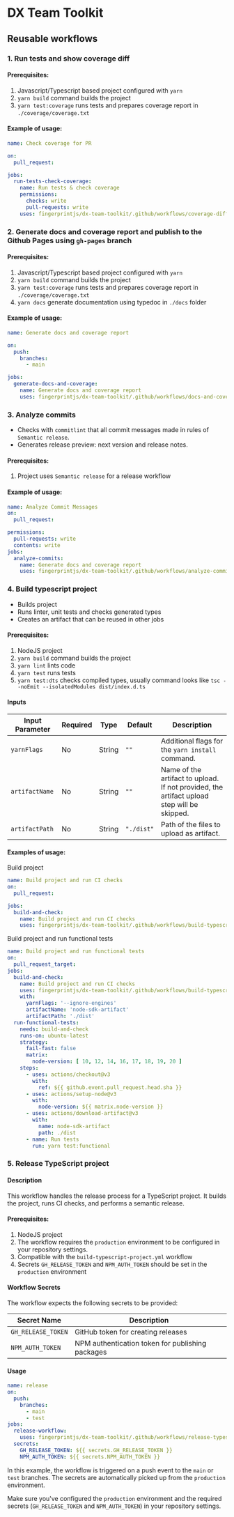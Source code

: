 # DX Team Toolkit

## Reusable workflows

### 1. Run tests and show coverage diff

#### Prerequisites:
1. Javascript/Typescript based project configured with `yarn`
2. `yarn build` command builds the project
3. `yarn test:coverage` runs tests and prepares coverage report in `./coverage/coverage.txt`

#### Example of usage:
```yaml
name: Check coverage for PR

on:
  pull_request:

jobs:
  run-tests-check-coverage:
    name: Run tests & check coverage
    permissions:
      checks: write
      pull-requests: write
    uses: fingerprintjs/dx-team-toolkit/.github/workflows/coverage-diff.yml@v1
```

### 2. Generate docs and coverage report and publish to the Github Pages using `gh-pages` branch

#### Prerequisites:
1. Javascript/Typescript based project configured with `yarn`
2. `yarn build` command builds the project
3. `yarn test:coverage` runs tests and prepares coverage report in `./coverage/coverage.txt`
4. `yarn docs` generate documentation using typedoc in `./docs` folder

#### Example of usage:
```yaml
name: Generate docs and coverage report

on:
  push:
    branches:
      - main

jobs:
  generate-docs-and-coverage:
    name: Generate docs and coverage report
    uses: fingerprintjs/dx-team-toolkit/.github/workflows/docs-and-coverage.yml@v1
```

### 3. Analyze commits

- Checks with `commitlint` that all commit messages made in rules of `Semantic release`.
- Generates release preview: next version and release notes.

#### Prerequisites:
1. Project uses `Semantic release` for a release workflow

#### Example of usage:
```yaml
name: Analyze Commit Messages
on: 
  pull_request:

permissions:
  pull-requests: write
  contents: write
jobs:
  analyze-commits:
    name: Generate docs and coverage report
    uses: fingerprintjs/dx-team-toolkit/.github/workflows/analyze-commits.yml@v1
```

### 4. Build typescript project

- Builds project
- Runs linter, unit tests and checks generated types
- Creates an artifact that can be reused in other jobs

#### Prerequisites:
1. NodeJS project
2. `yarn build` command builds the project
3. `yarn lint` lints code
4. `yarn test` runs tests
5. `yarn test:dts` checks compiled types, usually command looks like `tsc --noEmit --isolatedModules dist/index.d.ts`

#### Inputs

| Input Parameter | Required | Type   | Default    | Description |
|-----------------|----------|--------|------------|-------------|
| `yarnFlags`     | No       | String | `""`       | Additional flags for the `yarn install` command. |
| `artifactName`  | No       | String | `""`       | Name of the artifact to upload. If not provided, the artifact upload step will be skipped. |
| `artifactPath`  | No       | String | `"./dist"` | Path of the files to upload as artifact. |

#### Examples of usage:

Build project
```yaml
name: Build project and run CI checks
on: 
  pull_request:

jobs:
  build-and-check:
    name: Build project and run CI checks
    uses: fingerprintjs/dx-team-toolkit/.github/workflows/build-typescript-project.yml@v1
```

Build project and run functional tests
```yaml
name: Build project and run functional tests
on: 
  pull_request_target:
jobs:
  build-and-check:
    name: Build project and run CI checks
    uses: fingerprintjs/dx-team-toolkit/.github/workflows/build-typescript-project.yml@v1
    with:
      yarnFlags: '--ignore-engines'
      artifactName: 'node-sdk-artifact'
      artifactPath: './dist'
  run-functional-tests:
    needs: build-and-check
    runs-on: ubuntu-latest
    strategy:
      fail-fast: false
      matrix:
        node-version: [ 10, 12, 14, 16, 17, 18, 19, 20 ]
    steps:
      - uses: actions/checkout@v3
        with:
          ref: ${{ github.event.pull_request.head.sha }}
      - uses: actions/setup-node@v3
        with:
          node-version: ${{ matrix.node-version }}
      - uses: actions/download-artifact@v3
        with:
          name: node-sdk-artifact
          path: ./dist
      - name: Run tests
        run: yarn test:functional
```

### 5. Release TypeScript project

#### Description

This workflow handles the release process for a TypeScript project. It builds the project, runs CI checks, and performs a semantic release.

#### Prerequisites:

1. NodeJS project
2. The workflow requires the `production` environment to be configured in your repository settings.
3. Compatible with the `build-typescript-project.yml` workflow
4. Secrets `GH_RELEASE_TOKEN` and `NPM_AUTH_TOKEN` should be set in the `production` environment

#### Workflow Secrets

The workflow expects the following secrets to be provided:

| Secret Name        | Description                                      |
|--------------------|--------------------------------------------------|
| `GH_RELEASE_TOKEN` | GitHub token for creating releases               |
| `NPM_AUTH_TOKEN`   | NPM authentication token for publishing packages |


#### Usage

```yaml
name: release
on:
  push:
    branches:
      - main
      - test
jobs:
  release-workflow:
    uses: fingerprintjs/dx-team-toolkit/.github/workflows/release-typescript-project.yml
  secrets:
    GH_RELEASE_TOKEN: ${{ secrets.GH_RELEASE_TOKEN }}
    NPM_AUTH_TOKEN: ${{ secrets.NPM_AUTH_TOKEN }}
```

In this example, the workflow is triggered on a push event to the `main` or `test` branches. The secrets are automatically picked up from the `production` environment.

Make sure you've configured the `production` environment and the required secrets (`GH_RELEASE_TOKEN` and `NPM_AUTH_TOKEN`) in your repository settings.
